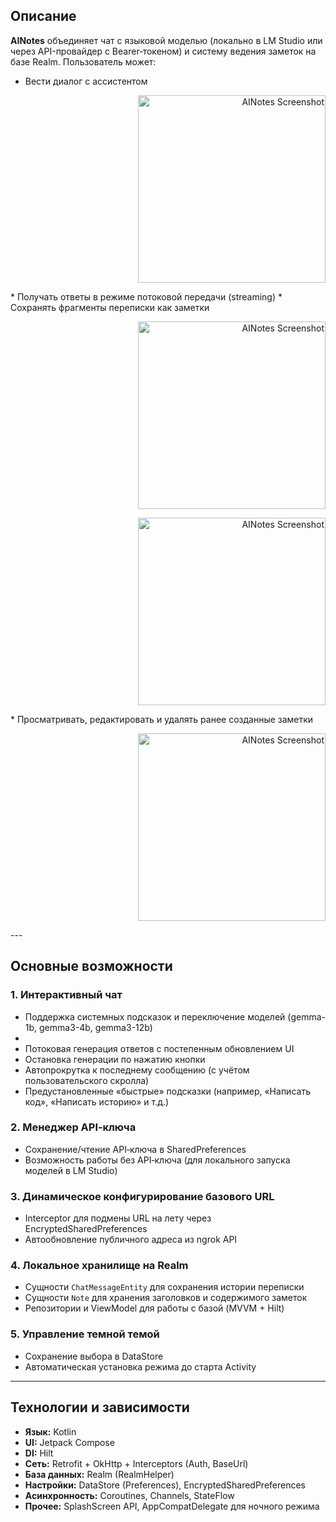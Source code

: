## Описание

**AINotes** объединяет чат с языковой моделью (локально в LM Studio или через API-провайдер с Bearer‑токеном) и систему ведения заметок на базе Realm.
Пользователь может:
* Вести диалог с ассистентом
<p align="right">
<img src="https://github.com/user-attachments/assets/d80bda05-1305-40e3-b8d1-b6fea20fe415" alt="AINotes Screenshot" width="300"/>
<p/>
* Получать ответы в режиме потоковой передачи (streaming)
* Сохранять фрагменты переписки как заметки
<p align="right">
<img src="https://github.com/user-attachments/assets/553d304d-be53-4c7c-a0ad-5c8fe725759f" alt="AINotes Screenshot" width="300"/>
<p/>
<p align="right">
<img src="https://github.com/user-attachments/assets/3a8eff49-d040-41bb-bdba-003b1710fbd4" alt="AINotes Screenshot" width="300"/>
<p/>
* Просматривать, редактировать и удалять ранее созданные заметки
<p align="right">
<img src="https://github.com/user-attachments/assets/4dfa35aa-84cc-4da3-9d65-9cacf87444aa" alt="AINotes Screenshot" width="300"/>
<p/>
---

## Основные возможности

### 1. Интерактивный чат

* Поддержка системных подсказок и переключение моделей (gemma-1b, gemma3-4b, gemma3-12b)
* 
* Потоковая генерация ответов с постепенным обновлением UI
* Остановка генерации по нажатию кнопки
* Автопрокрутка к последнему сообщению (с учётом пользовательского скролла)
* Предустановленные «быстрые» подсказки (например, «Написать код», «Написать историю» и т.д.)

### 2. Менеджер API‑ключа

* Сохранение/чтение API‑ключа в SharedPreferences
* Возможность работы без API‑ключа (для локального запуска моделей в LM Studio)

### 3. Динамическое конфигурирование базового URL

* Interceptor для подмены URL на лету через EncryptedSharedPreferences
* Автообновление публичного адреса из ngrok API

### 4. Локальное хранилище на Realm

* Сущности `ChatMessageEntity` для сохранения истории переписки
* Сущности `Note` для хранения заголовков и содержимого заметок
* Репозитории и ViewModel для работы с базой (MVVM + Hilt)

### 5. Управление темной темой

* Сохранение выбора в DataStore
* Автоматическая установка режима до старта Activity

---

## Технологии и зависимости

* **Язык:** Kotlin
* **UI:** Jetpack Compose
* **DI:** Hilt
* **Сеть:** Retrofit + OkHttp + Interceptors (Auth, BaseUrl)
* **База данных:** Realm (RealmHelper)
* **Настройки:** DataStore (Preferences), EncryptedSharedPreferences
* **Асинхронность:** Coroutines, Channels, StateFlow
* **Прочее:** SplashScreen API, AppCompatDelegate для ночного режима


